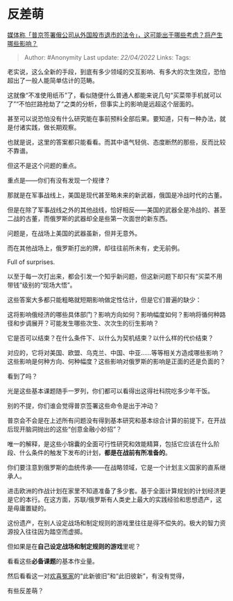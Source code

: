 # 反差萌
[媒体称「普京签署俄公司从外国股市退市的法令」，这可能出于哪些考虑？将产生哪些影响？](https://www.zhihu.com/question/528333940/answer/2443746525)

> Author: #Anonymity 
Last update: *22/04/2022* 
Links: 
Tags: 

老实说，这么全新的手段，到底有多少领域的交互影响、有多大的次生效应，恐怕超出了一般人能简单估计的范畴。

这就像“不准使用纸币”了，看似随便什么普通人都能来说几句“买菜带手机就可以了”“不怕拦路抢劫了“之类的分析，但事实上的影响是远超这个层面的。

甚至可以说恐怕没有什么研究能在事前预料全部后果。要知道，只有一种办法，就是付诸实践，做长期观察。

也就是说，这里的答案都只能看看。而其中语气轻佻、态度断然的那些，反而比较不靠谱。

但这不是这个问题的重点。

重点是——你们有没有发现一个规律？

那就是在军事战线上，美国是现代甚至略未来的新武器，俄国是冷战时代的古董。

但是在除了军事战线之外的其他战线，恰好相反——美国的武器全是冷战的、甚至二战的古董，而俄罗斯的武器却全是些第一次面世的新东西。

问题是，在战场上美国的武器虽新，但并无意外。

而在其他战场上，俄罗斯打出的牌，却往往前所未有，史无前例。

Full of surprises.

以至于每一次打出来，都会引发一个知乎新问题，但这新问题下却只有“买菜不用带钱”级别的“现场大悟”。

这些答案大多都只能粗略就短期影响做定性估计，但是它们普遍的缺少：

这将影响俄经济的哪些具体部门？影响方向如何？影响幅度如何？影响将循何种路径和步调展开？可能发生哪些次生、次次生的衍生影响？

它是否可以结束？在什么条件下、以什么为契机结束？以什么样的代价结束？

对应的，它将对美国、欧盟、乌克兰、中国、中亚……等等相关方造成哪些影响？这些影响是何种方向、何种幅度？这些影响对俄罗斯的影响是正面的还是负面的？

看到了吗？

光是这些基本课题随手一罗列，你们都可以看得出这得社科院吃多少年干饭。

别的不提，你们谁会觉得普京签署这些命令是出于冲动？

普京会不会是在上述所有问题没有得到基本研究和基本综合计算的前提下，在开战后现开脑洞抛出的这些“创意金融小妙招”？

唯一的解释，是这些小锦囊的全面可行性研究和效能精算，包括它应该在什么阶段、什么条件的触发下发布的计划，**都是在战前有所准备的**。

你们要注意到俄罗斯的血统传承——在战略领域，它是一个计划主义国家的直系继承人。

进击欧洲的作战计划在家里不知道准备了多少套。基于全面计算规划的计划经济更是它的本行。在这方面，苏联/俄罗斯有人类史上最大的实践经验和思想遗产，这是毋庸置疑的。

这份遗产，在别人设定战场和制定规则的游戏里往往是得不偿失的。极大的智力资源投入往往因为踏空而虚掷。

但如果是在**自己设定战场和制定规则的游戏**里呢？

看看这些**必备课题**的基本作业量。

  

然后看看这一对[欢喜冤家](https://www.zhihu.com/search?q=%E6%AC%A2%E5%96%9C%E5%86%A4%E5%AE%B6&search_source=Entity&hybrid_search_source=Entity&hybrid_search_extra=%7B%22sourceType%22%3A%22answer%22%2C%22sourceId%22%3A2443746525%7D)的“此新彼旧”和“此旧彼新”，有没有觉得，

有些反差萌？
